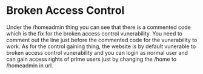 # Broken Access Control

Under the /homeadmin thing you can see that there is a commented code which is the fix for the broken access control vunerability. You need to comment out the line just before the commented code for the vunerability to work.
As for the control gaining thing, the website is by default vunerable to broken access control vunerability and you can login as normal user and can gain access rights of prime users just by changing the /home to /homeadmin in url.
